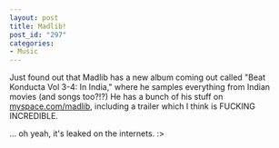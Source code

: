 ```yaml
--- 
layout: post
title: Madlib!
post_id: "297"
categories:
- Music
---
```

Just found out that Madlib has a new album coming out called "Beat Konducta Vol 3-4: In India," where he samples everything from Indian movies (and songs too?!?)  He has a bunch of his stuff on <a href="http://www.myspace.com/madlib">myspace.com/madlib</a>, including a trailer which I think is FUCKING INCREDIBLE.

... oh yeah, it's leaked on the internets. :>
